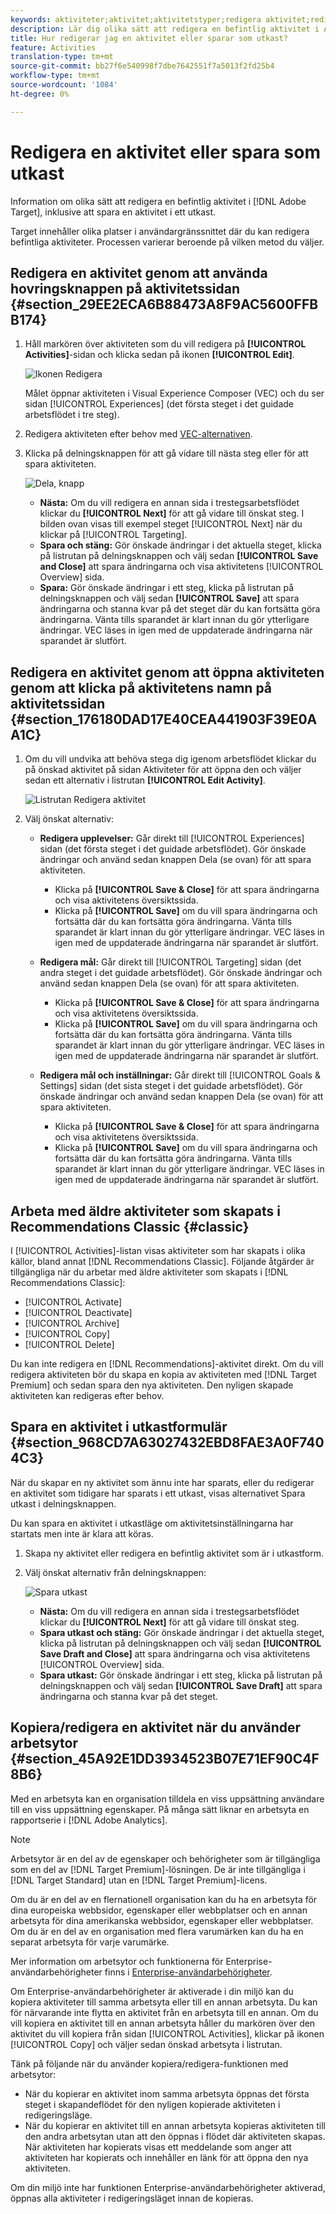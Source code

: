 ```yaml
---
keywords: aktiviteter;aktivitet;aktivitetstyper;redigera aktivitet;redigera;utkast
description: Lär dig olika sätt att redigera en befintlig aktivitet i Adobe Target, inklusive att spara en aktivitet i ett utkast.
title: Hur redigerar jag en aktivitet eller sparar som utkast?
feature: Activities
translation-type: tm+mt
source-git-commit: bb27f6e540998f7dbe7642551f7a5013f2fd25b4
workflow-type: tm+mt
source-wordcount: '1084'
ht-degree: 0%

---
```



# Redigera en aktivitet eller spara som utkast

Information om olika sätt att redigera en befintlig aktivitet i [!DNL Adobe Target], inklusive att spara en aktivitet i ett utkast.

Target innehåller olika platser i användargränssnittet där du kan redigera befintliga aktiviteter. Processen varierar beroende på vilken metod du väljer.

## Redigera en aktivitet genom att använda hovringsknappen på aktivitetssidan {#section_29EE2ECA6B88473A8F9AC5600FFBB174}

1. Håll markören över aktiviteten som du vill redigera på **[!UICONTROL Activities]**-sidan och klicka sedan på ikonen **[!UICONTROL Edit]**.

   ![Ikonen Redigera](/help/c-activities/assets/hover_edit.png)

   Målet öppnar aktiviteten i Visual Experience Composer (VEC) och du ser sidan [!UICONTROL Experiences] (det första steget i det guidade arbetsflödet i tre steg).

1. Redigera aktiviteten efter behov med [VEC-alternativen](/help/c-experiences/c-visual-experience-composer/viztarget-options.md).

1. Klicka på delningsknappen för att gå vidare till nästa steg eller för att spara aktiviteten.

   ![Dela, knapp](/help/c-activities/assets/edit_split_button_2.png)

   * **Nästa:** Om du vill redigera en annan sida i trestegsarbetsflödet klickar du  **[!UICONTROL Next]** för att gå vidare till önskat steg. I bilden ovan visas till exempel steget [!UICONTROL Next] när du klickar på [!UICONTROL Targeting].
   * **Spara och stäng:** Gör önskade ändringar i det aktuella steget, klicka på listrutan på delningsknappen och välj sedan  **[!UICONTROL Save and Close]** att spara ändringarna och visa aktivitetens  [!UICONTROL Overview] sida.
   * **Spara:** Gör önskade ändringar i ett steg, klicka på listrutan på delningsknappen och välj sedan  **[!UICONTROL Save]** att spara ändringarna och stanna kvar på det steget där du kan fortsätta göra ändringarna. Vänta tills sparandet är klart innan du gör ytterligare ändringar. VEC läses in igen med de uppdaterade ändringarna när sparandet är slutfört.

## Redigera en aktivitet genom att öppna aktiviteten genom att klicka på aktivitetens namn på aktivitetssidan {#section_176180DAD17E40CEA441903F39E0AA1C}

1. Om du vill undvika att behöva stega dig igenom arbetsflödet klickar du på önskad aktivitet på sidan Aktiviteter för att öppna den och väljer sedan ett alternativ i listrutan **[!UICONTROL Edit Activity]**.

   ![Listrutan Redigera aktivitet](/help/c-activities/assets/edit_activity.png)

1. Välj önskat alternativ:

   * **Redigera upplevelser:** Går direkt till  [!UICONTROL Experiences] sidan (det första steget i det guidade arbetsflödet). Gör önskade ändringar och använd sedan knappen Dela (se ovan) för att spara aktiviteten.

      * Klicka på **[!UICONTROL Save & Close]** för att spara ändringarna och visa aktivitetens översiktssida.
      * Klicka på **[!UICONTROL Save]** om du vill spara ändringarna och fortsätta där du kan fortsätta göra ändringarna. Vänta tills sparandet är klart innan du gör ytterligare ändringar. VEC läses in igen med de uppdaterade ändringarna när sparandet är slutfört.
   * **Redigera mål:** Går direkt till  [!UICONTROL Targeting] sidan (det andra steget i det guidade arbetsflödet). Gör önskade ändringar och använd sedan knappen Dela (se ovan) för att spara aktiviteten.

      * Klicka på **[!UICONTROL Save & Close]** för att spara ändringarna och visa aktivitetens översiktssida.
      * Klicka på **[!UICONTROL Save]** om du vill spara ändringarna och fortsätta där du kan fortsätta göra ändringarna. Vänta tills sparandet är klart innan du gör ytterligare ändringar. VEC läses in igen med de uppdaterade ändringarna när sparandet är slutfört.
   * **Redigera mål och inställningar:** Går direkt till  [!UICONTROL Goals & Settings] sidan (det sista steget i det guidade arbetsflödet). Gör önskade ändringar och använd sedan knappen Dela (se ovan) för att spara aktiviteten.

      * Klicka på **[!UICONTROL Save & Close]** för att spara ändringarna och visa aktivitetens översiktssida.
      * Klicka på **[!UICONTROL Save]** om du vill spara ändringarna och fortsätta där du kan fortsätta göra ändringarna. Vänta tills sparandet är klart innan du gör ytterligare ändringar. VEC läses in igen med de uppdaterade ändringarna när sparandet är slutfört.



## Arbeta med äldre aktiviteter som skapats i Recommendations Classic {#classic}

I [!UICONTROL Activities]-listan visas aktiviteter som har skapats i olika källor, bland annat [!DNL Recommendations Classic]. Följande åtgärder är tillgängliga när du arbetar med äldre aktiviteter som skapats i [!DNL Recommendations Classic]:

* [!UICONTROL Activate]
* [!UICONTROL Deactivate]
* [!UICONTROL Archive]
* [!UICONTROL Copy]
* [!UICONTROL Delete]

Du kan inte redigera en [!DNL Recommendations]-aktivitet direkt. Om du vill redigera aktiviteten bör du skapa en kopia av aktiviteten med [!DNL Target Premium] och sedan spara den nya aktiviteten. Den nyligen skapade aktiviteten kan redigeras efter behov.

## Spara en aktivitet i utkastformulär {#section_968CD7A63027432EBD8FAE3A0F7404C3}

När du skapar en ny aktivitet som ännu inte har sparats, eller du redigerar en aktivitet som tidigare har sparats i ett utkast, visas alternativet Spara utkast i delningsknappen.

Du kan spara en aktivitet i utkastläge om aktivitetsinställningarna har startats men inte är klara att köras.

1. Skapa ny aktivitet eller redigera en befintlig aktivitet som är i utkastform.
1. Välj önskat alternativ från delningsknappen:

   ![Spara utkast](/help/c-activities/assets/save_draft.png)

   * **Nästa:** Om du vill redigera en annan sida i trestegsarbetsflödet klickar du  **[!UICONTROL Next]** för att gå vidare till önskat steg.
   * **Spara utkast och stäng:** Gör önskade ändringar i det aktuella steget, klicka på listrutan på delningsknappen och välj sedan  **[!UICONTROL Save Draft and Close]** att spara ändringarna och visa aktivitetens  [!UICONTROL Overview] sida.
   * **Spara utkast:** Gör önskade ändringar i ett steg, klicka på listrutan på delningsknappen och välj sedan  **[!UICONTROL Save Draft]** att spara ändringarna och stanna kvar på det steget.

## Kopiera/redigera en aktivitet när du använder arbetsytor {#section_45A92E1DD3934523B07E71EF90C4F8B6}

Med en arbetsyta kan en organisation tilldela en viss uppsättning användare till en viss uppsättning egenskaper. På många sätt liknar en arbetsyta en rapportserie i [!DNL Adobe Analytics].

>[!NOTE]
>
>Arbetsytor är en del av de egenskaper och behörigheter som är tillgängliga som en del av [!DNL Target Premium]-lösningen. De är inte tillgängliga i [!DNL Target Standard] utan en [!DNL Target Premium]-licens.

Om du är en del av en flernationell organisation kan du ha en arbetsyta för dina europeiska webbsidor, egenskaper eller webbplatser och en annan arbetsyta för dina amerikanska webbsidor, egenskaper eller webbplatser. Om du är en del av en organisation med flera varumärken kan du ha en separat arbetsyta för varje varumärke.

Mer information om arbetsytor och funktionerna för Enterprise-användarbehörigheter finns i [Enterprise-användarbehörigheter](/help/administrating-target/c-user-management/property-channel/property-channel.md#concept_E396B16FA2024ADBA27BC056138F9838).

Om Enterprise-användarbehörigheter är aktiverade i din miljö kan du kopiera aktiviteter till samma arbetsyta eller till en annan arbetsyta. Du kan för närvarande inte flytta en aktivitet från en arbetsyta till en annan. Om du vill kopiera en aktivitet till en annan arbetsyta håller du markören över den aktivitet du vill kopiera från sidan [!UICONTROL Activities], klickar på ikonen [!UICONTROL Copy] och väljer sedan önskad arbetsyta i listrutan.

Tänk på följande när du använder kopiera/redigera-funktionen med arbetsytor:

* När du kopierar en aktivitet inom samma arbetsyta öppnas det första steget i skapandeflödet för den nyligen kopierade aktiviteten i redigeringsläge.
* När du kopierar en aktivitet till en annan arbetsyta kopieras aktiviteten till den andra arbetsytan utan att den öppnas i flödet där aktiviteten skapas. När aktiviteten har kopierats visas ett meddelande som anger att aktiviteten har kopierats och innehåller en länk för att öppna den nya aktiviteten.

Om din miljö inte har funktionen Enterprise-användarbehörigheter aktiverad, öppnas alla aktiviteter i redigeringsläget innan de kopieras.
